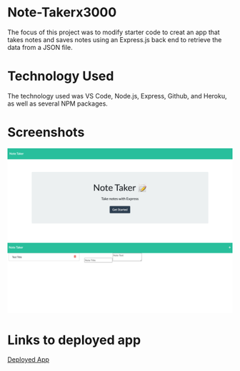 # Note-Takerx3000
The focus of this project was to modify starter code to creat an app that takes notes and saves notes using an Express.js back end to retrieve the data from a JSON file. 

# Technology Used
The technology used was VS Code, Node.js, Express, Github, and Heroku, as well as several NPM packages. 

# Screenshots
![Landing Page](NoteTaker1.png)
![Note Taker](NoteTaker2.png)

# Links to deployed app
[Deployed App](#)

